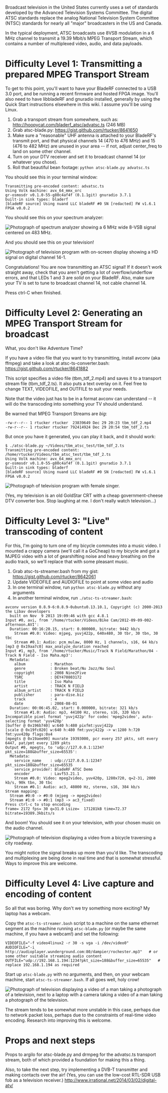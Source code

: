 Broadcast television in the United States currently uses a set of standards developed by the Advanced Television Systems Committee.  The digital ATSC standards replace the analog National Television System Committee (NTSC) standards for nearly all "major" broadcasters in the US and Canada.

In the typical deployment, ATSC broadcasts use 8VSB modulation in a 6 MHz channel to transmit a 19.39 Mbit/s MPEG Transport Stream, which contains a number of multiplexed video, audio, and data payloads.


# Difficulty Level 1: Transmitting a prepared MPEG Transport Stream

To get to this point, you'll want to have your BladeRF connected to a USB 3.0 port, and be running a recent firmware and hosted FPGA image.  You'll also need to have libbladeRF and gnuradio installed, generally by using the Quick Start instructions elsewhere in this wiki.  I assume you'll be using Linux.

1. Grab a transport stream from somewhere, such as: http://hoopycat.com/bladerf_atsc/advatsc.ts (246 MB)
2. Grab atsc-blade.py: https://gist.github.com/rtucker/8641650
3. Make sure a "reasonable" UHF antenna is attached to your BladeRF's transmit port, and that physical channels 14 (470 to 476 MHz) and 15 (476 to 482 MHz) are unused in your area -- if not, adjust center_freq to land on some other channel.
4. Turn on your DTV receiver and set it to broadcast channel 14 (or whatever you chose).
5. Roll that beautiful bean footage: ```python atsc-blade.py advatsc.ts```

You should see this in your terminal window:

```
Transmitting pre-encoded content: advatsc.ts
Using Volk machine: avx_64_mmx_orc
gr-osmosdr v0.1.0-55-g80c4af4f (0.1.1git) gnuradio 3.7.1
built-in sink types: bladerf 
[bladeRF source] Using nuand LLC bladeRF #0 SN [redacted] FW v1.6.1 FPGA v0.0.2
```

You should see this on your spectrum analyzer:

![Photograph of spectrum analyzer showing a 6 MHz wide 8-VSB signal centered on 483 MHz.](http://hoopycat.com/bladerf_atsc/atsc-1.jpg)

And you should see this on your television!

![Photograph of television program with on-screen display showing a HD signal on digital channel 14-1.](http://hoopycat.com/bladerf_atsc/atsc-2.jpg)

Congratulations!  You are now transmitting an ATSC signal!  If it doesn't work straight away, check that you aren't getting a lot of overflow/underflow errors, and that LEDs 1 and 3 are *solid* on your BladeRF.  Also, make sure your TV is set to tune to broadcast channel 14, not cable channel 14.

Press ctrl-C when finished.

# Difficulty Level 2: Generating an MPEG Transport Stream for broadcast

What, you don't like Adventure Time?

If you have a video file that you want to try transmitting, install avconv (aka ffmpeg) and take a look at atsc-ts-converter.bash: https://gist.github.com/rtucker/8641882

This script specifies a video file (tbm_tdf_2.mp4) and saves it to a transport stream file (tbm_tdf_2.ts).  It also puts a text overlay on it.  Feel free to change TEXT, VIDEOFILE, and OUTFILE to suit your needs.

Note that the video just has to be in a format avconv can understand -- it will do the transcoding into something your TV should understand.

Be warned that MPEG Transport Streams are *big*:

```
-rw-r--r-- 1 rtucker rtucker  23839649 Dec 29 20:23 tbm_tdf_2.mp4
-rw-r--r-- 1 rtucker rtucker 792414924 Dec 29 20:54 tbm_tdf_2.ts
```

But once you have it generated, you can play it back, and it should work:

```
$ ./atsc-blade.py ~/Videos/tbm_atsc_test/tbm_tdf_2.ts 
Transmitting pre-encoded content: /home/rtucker/Videos/tbm_atsc_test/tbm_tdf_2.ts
Using Volk machine: avx_64_mmx_orc
gr-osmosdr v0.1.0-55-g80c4af4f (0.1.1git) gnuradio 3.7.1
built-in sink types: bladerf 
[bladeRF source] Using nuand LLC bladeRF #0 SN [redacted] FW v1.6.1 FPGA v0.0.2
```

![Photograph of television program with female singer.](http://hoopycat.com/bladerf_atsc/atsc-3.jpg)

(Yes, my television is an old GoldStar CRT with a cheap government-cheese DTV converter box.  Stop laughing at me.  I don't really watch television...)

# Difficulty Level 3: "Live" transcoding of content

For this, I'm going to turn one of my bicycle commutes into a music video.  I mounted a crappy camera (we'll call it a GoCheap) to my bicycle and got a MJPEG video with a lot of gearshifting noise and heavy breathing on the audio track, so we'll replace that with some pleasant music.

1. Grab atsc-ts-streamer.bash from my gist: https://gist.github.com/rtucker/8642061
2. Update VIDEOFILE and AUDIOFILE to point at some video and audio
3. In one terminal window, run ```python atsc-blade.py``` without any arguments
4. In another terminal window, run ```./atsc-ts-streamer.bash```:

```
avconv version 0.8.9-6:0.8.9-0ubuntu0.13.10.1, Copyright (c) 2000-2013 the Libav developers
  built on Nov  9 2013 19:09:46 with gcc 4.8.1
Input #0, avi, from '/home/rtucker/Videos/Bike Cam/2012-09-09-002-afternoon.AVI':
  Duration: 00:16:20.15, start: 0.000000, bitrate: 9442 kb/s
    Stream #0.0: Video: mjpeg, yuvj422p, 640x480, 30 tbr, 30 tbn, 30 tbc
    Stream #0.1: Audio: pcm_mulaw, 8000 Hz, 1 channels, s16, 64 kb/s
[mp3 @ 0x19aa7c0] max_analyze_duration reached
Input #1, mp3, from '/home/rtucker/Music/Track N Field/Marathon/04 - Track N Field - Iso Maha.mp3':
  Metadata:
    album           : Marathon
    genre           : Broken beat/Nu Jazz/Nu Soul
    copyright       : 2008 Nine2Five
    TSRC            : DEY470803172
    title           : Iso Maha
    artist          : TRACK N FIELD
    album_artist    : TRACK N FIELD
    publisher       : para-dise.biz
    track           : 4
    date            : 2008-08-01
  Duration: 00:06:45.02, start: 0.000000, bitrate: 321 kb/s
    Stream #1.0: Audio: mp3, 44100 Hz, stereo, s16, 320 kb/s
Incompatible pixel format 'yuvj422p' for codec 'mpeg2video', auto-selecting format 'yuv420p'
[buffer @ 0x196b740] w:640 h:480 pixfmt:yuvj422p
[scale @ 0x19fc020] w:640 h:480 fmt:yuvj422p -> w:1280 h:720 fmt:yuv420p flags:0x4
[mpegts @ 0x19aee00] muxrate 19393000, pcr every 257 pkts, sdt every 6447, pat/pmt every 1289 pkts
Output #0, mpegts, to 'udp://127.0.0.1:1234?pkt_size=188&buffer_size=65535':
  Metadata:
    service_name    : udp://127.0.0.1:1234?pkt_size=188&buffer_size=65535
    service_provider: BladeRF ATSC Demo
    encoder         : Lavf53.21.1
    Stream #0.0: Video: mpeg2video, yuv420p, 1280x720, q=2-31, 2000 kb/s, 90k tbn, 30 tbc
    Stream #0.1: Audio: ac3, 48000 Hz, stereo, s16, 384 kb/s
Stream mapping:
  Stream #0:0 -> #0:0 (mjpeg -> mpeg2video)
  Stream #1:0 -> #0:1 (mp3 -> ac3_fixed)
Press ctrl-c to stop encoding
frame= 2172 fps= 30 q=31.0 Lsize=  171281kB time=72.37 bitrate=19389.3kbits/s 
```

And boom!  You should see it on your television, with your chosen music on the audio channel.

![Photograph of television displaying a video from a bicycle traversing a city roadway.](http://hoopycat.com/bladerf_atsc/atsc-4.jpg)

You might notice the signal breaks up more than you'd like.  The transcoding and multiplexing are being done in real time and that is somewhat stressful.  Ways to improve this are welcome.

# Difficulty Level 4: Live capture and encoding of content

So all that was boring.  Why don't we try something more exciting?  My laptop has a webcam.

Copy the ```atsc-ts-streamer.bash``` script to a machine on the same ethernet segment as the machine running ```atsc-blade.py``` (or maybe the same machine, if you have a webcam!) and set the following:

```
VIDEOFILE="-f video4linux2 -r 30 -s vga -i /dev/video0"
AUDIOFILE="-i http://audioplayer.wunderground.com:80/dampier/rochester.mp3"   # or some other suitable streaming audio content
OUTFILE="udp://192.168.1.194:1234?pkt_size=188&buffer_size=65535"   # replace 192.168.1.194 as required
```

Start up ```atsc-blade.py``` with no arguments, and then, on your webcam machine, start ```atsc-ts-streamer.bash```.  If all goes well, holy crow!

![Photograph of television displaying a video of a man taking a photograph of a television, next to a laptop with a camera taking a video of a man taking a photograph of the television.](http://hoopycat.com/bladerf_atsc/atsc-5.jpg)

The stream tends to be somewhat more unstable in this case, perhaps due to network packet loss, perhaps due to the constraints of real-time video encoding.  Research into improving this is welcome.

# Props and next steps

Props to argilo for atsc-blade.py and drmpeg for the advatsc.ts transport stream, both of which provided a foundation for making this a thing.

Also, to take the next step, try implementing a DVB-T transmitter and making contacts over the air!  (Yes, you can use the low-cost RTL-SDR USB fob as a television receiver.)  http://www.irrational.net/2014/03/02/digital-atv/
